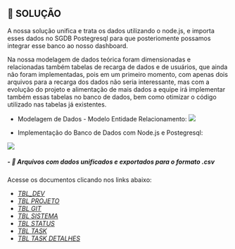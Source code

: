 ## 💬 SOLUÇÃO
A nossa solução unifica e trata os dados utilizando o node.js, e importa esses dados no SGDB Postegresql para que posteriomente possamos integrar esse banco ao nosso dashboard.

Na nossa modelagem de dados teórica foram dimensionadas e relacionadas também tabelas de recarga de dados e de usuários, que ainda não foram implementadas, pois em um primeiro momento, com apenas dois arquivos para a recarga dos dados não seria interessante, mas com a evolução do projeto e alimentação de mais dados a equipe irá implementar também essas tabelas no banco de dados, bem como otimizar o código utilizado nas tabelas já existentes. 

* Modelagem de Dados - Modelo Entidade Relacionamento:
![](https://github.com/vinicius-hso/api-fatec-2s-gswatcher/blob/main/Modelagem%20de%20Dados/modelo_logico_relacional_gswatcher.jpeg)

* Implementação do Banco de Dados com Node.js e Postegresql:

![](https://github.com/vinicius-hso/api-fatec-2s-gswatcher/blob/main/Modelagem%20de%20Dados/modelagem_dados.gif)


#####  - 📂 Arquivos com dados unificados e exportados para o formato .csv
Acesse os documentos clicando nos links abaixo:

* [_TBL_DEV_](https://github.com/vinicius-hso/api-fatec-2s-gswatcher/blob/main/Modelagem%20de%20Dados/CODIGO/CSV_export/tbl_dev.csv)
* [_TBL PROJETO_](https://github.com/vinicius-hso/api-fatec-2s-gswatcher/blob/main/Modelagem%20de%20Dados/CODIGO/CSV_export/tbl_projeto.csv)
* [_TBL GIT_](https://github.com/vinicius-hso/api-fatec-2s-gswatcher/blob/main/Modelagem%20de%20Dados/CODIGO/CSV_export/tbl_git.csv)
* [_TBL SISTEMA_](https://github.com/vinicius-hso/api-fatec-2s-gswatcher/blob/main/Modelagem%20de%20Dados/CODIGO/CSV_export/tbl_sistema.csv)
* [_TBL STATUS_](https://github.com/vinicius-hso/api-fatec-2s-gswatcher/blob/main/Modelagem%20de%20Dados/CODIGO/CSV_export/tbl_status.csv)
* [_TBL TASK_](https://github.com/vinicius-hso/api-fatec-2s-gswatcher/blob/main/Modelagem%20de%20Dados/CODIGO/CSV_export/tbl_task.csv)
* [_TBL TASK DETALHES_](https://github.com/vinicius-hso/api-fatec-2s-gswatcher/blob/main/Modelagem%20de%20Dados/CODIGO/CSV_export/tbl_task_detalhes.csv)

